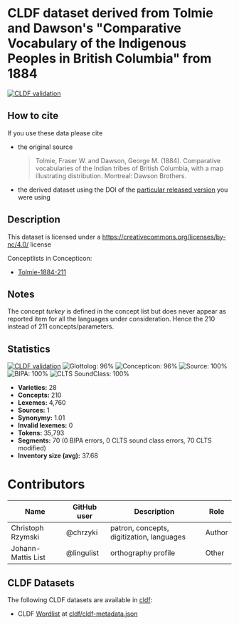 # CLDF dataset derived from Tolmie and Dawson's "Comparative Vocabulary of the Indigenous Peoples in British Columbia" from 1884

[![CLDF validation](https://github.com/lexibank/tolmiebritishcolumbia/workflows/CLDF-validation/badge.svg)](https://github.com/lexibank/tolmiebritishcolumbia/actions?query=workflow%3ACLDF-validation)

## How to cite

If you use these data please cite
- the original source
  > Tolmie, Fraser W. and Dawson, George M. (1884). Comparative vocabularies of the Indian tribes of British Columbia, with a map illustrating distribution. Montreal: Dawson Brothers.
- the derived dataset using the DOI of the [particular released version](../../releases/) you were using

## Description


This dataset is licensed under a https://creativecommons.org/licenses/by-nc/4.0/ license


Conceptlists in Concepticon:
- [Tolmie-1884-211](https://concepticon.clld.org/contributions/Tolmie-1884-211)
## Notes

The concept *turkey* is defined in the concept list but does never appear as reported item for all the languages under consideration. Hence the 210 instead of 211 concepts/parameters.


## Statistics


[![CLDF validation](https://github.com/lexibank/tolmiebritishcolumbia/workflows/CLDF-validation/badge.svg)](https://github.com/lexibank/tolmiebritishcolumbia/actions?query=workflow%3ACLDF-validation)
![Glottolog: 96%](https://img.shields.io/badge/Glottolog-96%25-green.svg "Glottolog: 96%")
![Concepticon: 96%](https://img.shields.io/badge/Concepticon-96%25-green.svg "Concepticon: 96%")
![Source: 100%](https://img.shields.io/badge/Source-100%25-brightgreen.svg "Source: 100%")
![BIPA: 100%](https://img.shields.io/badge/BIPA-100%25-brightgreen.svg "BIPA: 100%")
![CLTS SoundClass: 100%](https://img.shields.io/badge/CLTS%20SoundClass-100%25-brightgreen.svg "CLTS SoundClass: 100%")

- **Varieties:** 28
- **Concepts:** 210
- **Lexemes:** 4,760
- **Sources:** 1
- **Synonymy:** 1.01
- **Invalid lexemes:** 0
- **Tokens:** 35,793
- **Segments:** 70 (0 BIPA errors, 0 CLTS sound class errors, 70 CLTS modified)
- **Inventory size (avg):** 37.68

# Contributors

Name               | GitHub user  | Description                                 | Role
---                | ---          | ---                                         | ---
Christoph Rzymski  | @chrzyki     | patron, concepts, digitization, languages   | Author
Johann-Mattis List | @lingulist   | orthography profile                         | Other




## CLDF Datasets

The following CLDF datasets are available in [cldf](cldf):

- CLDF [Wordlist](https://github.com/cldf/cldf/tree/master/modules/Wordlist) at [cldf/cldf-metadata.json](cldf/cldf-metadata.json)